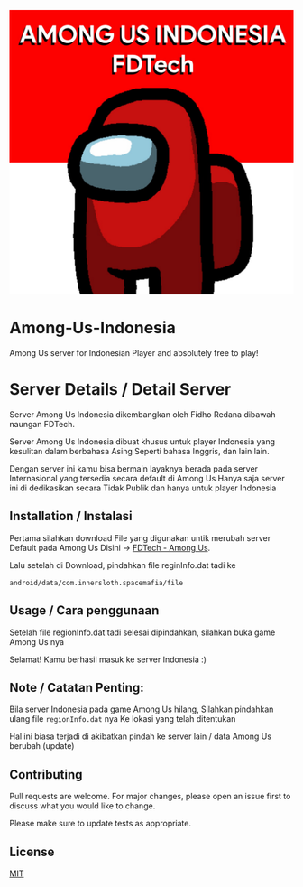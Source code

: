 ![logo](https://github.com/fidhoredana/Among-Us-Indonesia/blob/master/img/AMONGUS-ID-FDTECH-LOGO.jpg)
# Among-Us-Indonesia
Among Us server for Indonesian Player and absolutely free to play!

# Server Details / Detail Server

Server Among Us Indonesia dikembangkan oleh Fidho Redana dibawah naungan FDTech.

Server Among Us Indonesia dibuat khusus untuk player Indonesia yang kesulitan dalam berbahasa Asing
Seperti bahasa Inggris, dan lain lain.

Dengan server ini kamu bisa bermain layaknya berada pada server Internasional yang tersedia secara default di Among Us
Hanya saja server ini di dedikasikan secara Tidak Publik dan hanya untuk player Indonesia

## Installation / Instalasi

Pertama silahkan download File yang digunakan untik merubah server Default pada Among Us
Disini -> [FDTech - Among Us](https://fdtech.xyz/among-us-indonesia/).

Lalu setelah di Download, pindahkan file reginInfo.dat tadi ke
```
android/data/com.innersloth.spacemafia/file
```

## Usage / Cara penggunaan

Setelah file regionInfo.dat tadi selesai dipindahkan, silahkan buka game Among Us nya

Selamat! Kamu berhasil masuk ke server Indonesia :)


## Note / Catatan Penting:

Bila server Indonesia pada game Among Us hilang,
Silahkan pindahkan ulang file
``` regionInfo.dat ``` nya
Ke lokasi yang telah ditentukan

Hal ini biasa terjadi di akibatkan pindah ke server lain / data Among Us berubah (update)

## Contributing
Pull requests are welcome. For major changes, please open an issue first to discuss what you would like to change.

Please make sure to update tests as appropriate.

## License
[MIT](https://choosealicense.com/licenses/mit/)
